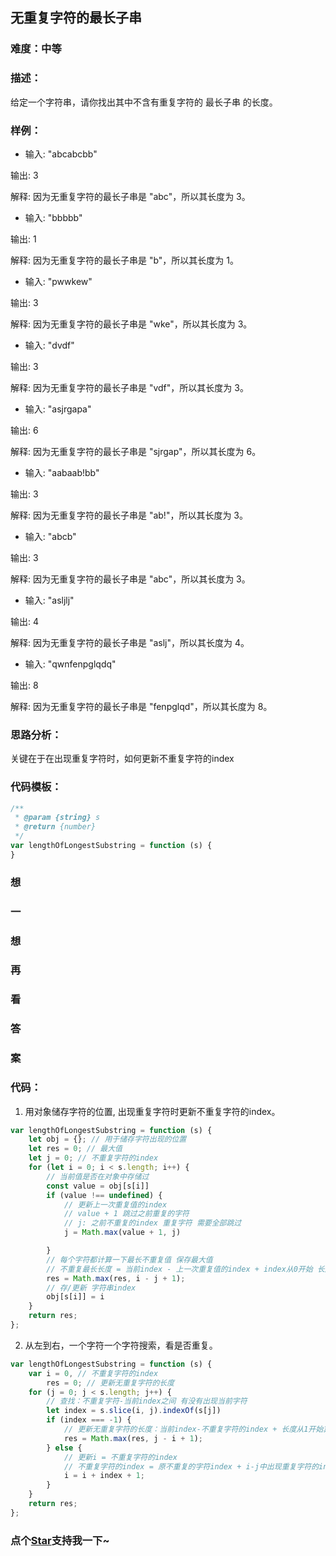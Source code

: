## 无重复字符的最长子串 

### 难度：中等

### 描述：

给定一个字符串，请你找出其中不含有重复字符的 最长子串 的长度。

### 样例：

* 输入: "abcabcbb"

输出: 3 

解释: 因为无重复字符的最长子串是 "abc"，所以其长度为 3。

* 输入: "bbbbb"

输出: 1

解释: 因为无重复字符的最长子串是 "b"，所以其长度为 1。

* 输入: "pwwkew"

输出: 3

解释: 因为无重复字符的最长子串是 "wke"，所以其长度为 3。
* 输入: "dvdf"

输出: 3

解释: 因为无重复字符的最长子串是 "vdf"，所以其长度为 3。

* 输入: "asjrgapa"

输出: 6

解释: 因为无重复字符的最长子串是 "sjrgap"，所以其长度为 6。
* 输入: "aabaab!bb"

输出: 3

解释: 因为无重复字符的最长子串是 "ab!"，所以其长度为 3。
* 输入: "abcb"

输出: 3

解释: 因为无重复字符的最长子串是 "abc"，所以其长度为 3。
* 输入: "asljlj"

输出: 4

解释: 因为无重复字符的最长子串是 "aslj"，所以其长度为 4。
* 输入: "qwnfenpglqdq"

输出: 8

解释: 因为无重复字符的最长子串是 "fenpglqd"，所以其长度为 8。

### 思路分析：

关键在于在出现重复字符时，如何更新不重复字符的index

### 代码模板：

```js
/**
 * @param {string} s
 * @return {number}
 */
var lengthOfLongestSubstring = function (s) {
}
```

### 想

### 一

### 想
### 再
### 看
### 答
### 案

### 代码：

1. 用对象储存字符的位置, 出现重复字符时更新不重复字符的index。

```js
var lengthOfLongestSubstring = function (s) {
    let obj = {}; // 用于储存字符出现的位置
    let res = 0; // 最大值
    let j = 0; // 不重复字符的index
    for (let i = 0; i < s.length; i++) {
        // 当前值是否在对象中存储过
        const value = obj[s[i]]
        if (value !== undefined) {
            // 更新上一次重复值的index
            // value + 1 跳过之前重复的字符
            // j: 之前不重复的index 重复字符 需要全部跳过
            j = Math.max(value + 1, j)

        }
        // 每个字符都计算一下最长不重复值 保存最大值
        // 不重复最长长度 = 当前index - 上一次重复值的index + index从0开始 长度从1开始
        res = Math.max(res, i - j + 1);
        // 存/更新 字符串index
        obj[s[i]] = i
    }
    return res;
};
```

2. 从左到右，一个字符一个字符搜索，看是否重复。

```js
var lengthOfLongestSubstring = function (s) {
    var i = 0, // 不重复字符的index
        res = 0; // 更新无重复字符的长度
    for (j = 0; j < s.length; j++) {
        // 查找：不重复字符-当前index之间 有没有出现当前字符
        let index = s.slice(i, j).indexOf(s[j])
        if (index === -1) {
            // 更新无重复字符的长度：当前index-不重复字符的index + 长度从1开始算
            res = Math.max(res, j - i + 1);
        } else {
            // 更新i = 不重复字符的index
            // 不重复字符的index = 原不重复的字符index + i-j中出现重复字符的index + 跳过该重复字符
            i = i + index + 1;
        }
    }
    return res;
};
```
<!-- 特殊字符串：用于修改/删除markdown的结尾提示语-OBKoro1 -->
### 点个[Star](https://github.com/OBKoro1/Brush_algorithm)支持我一下~

